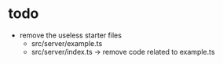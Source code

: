 # todo

- remove the useless starter files
  - src/server/example.ts
  - src/server/index.ts -> remove code related to example.ts
